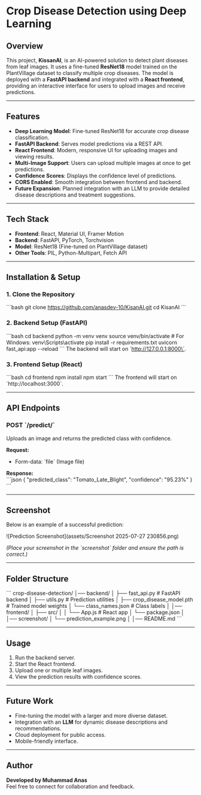 # Crop Disease Detection using Deep Learning  

## Overview  
This project, **KissanAI**, is an AI-powered solution to detect plant diseases from leaf images. It uses a fine-tuned **ResNet18** model trained on the PlantVillage dataset to classify multiple crop diseases. The model is deployed with a **FastAPI backend** and integrated with a **React frontend**, providing an interactive interface for users to upload images and receive predictions.  

---

## Features  
- **Deep Learning Model**: Fine-tuned ResNet18 for accurate crop disease classification.  
- **FastAPI Backend**: Serves model predictions via a REST API.  
- **React Frontend**: Modern, responsive UI for uploading images and viewing results.  
- **Multi-Image Support**: Users can upload multiple images at once to get predictions.  
- **Confidence Scores**: Displays the confidence level of predictions.  
- **CORS Enabled**: Smooth integration between frontend and backend.  
- **Future Expansion**: Planned integration with an LLM to provide detailed disease descriptions and treatment suggestions.  

---

## Tech Stack  
- **Frontend**: React, Material UI, Framer Motion  
- **Backend**: FastAPI, PyTorch, Torchvision  
- **Model**: ResNet18 (Fine-tuned on PlantVillage dataset)  
- **Other Tools**: PIL, Python-Multipart, Fetch API  

---

## Installation & Setup  

### 1. Clone the Repository  
\`\`\`bash
git clone https://github.com/anasdev-10/KisanAI.git
cd KisanAI
\`\`\`

### 2. Backend Setup (FastAPI)  
\`\`\`bash
cd backend
python -m venv venv
source venv/bin/activate   # For Windows: venv\Scripts\activate
pip install -r requirements.txt
uvicorn fast_api:app --reload
\`\`\`
The backend will start on \`http://127.0.0.1:8000\`.

### 3. Frontend Setup (React)  
\`\`\`bash
cd frontend
npm install
npm start
\`\`\`
The frontend will start on \`http://localhost:3000\`.

---

## API Endpoints  

### **POST** \`/predict/\`  
Uploads an image and returns the predicted class with confidence.  

**Request:**  
- Form-data: \`file\` (Image file)  

**Response:**  
\`\`\`json
{
  "predicted_class": "Tomato_Late_Blight",
  "confidence": "95.23%"
}
\`\`\`

---

## Screenshot  
Below is an example of a successful prediction:

![Prediction Screenshot](assets/Screenshot 2025-07-27 230856.png)

*(Place your screenshot in the \`screenshot\` folder and ensure the path is correct.)*

---

## Folder Structure  
\`\`\`
crop-disease-detection/
│── backend/
│   ├── fast_api.py          # FastAPI backend
│   ├── utils.py             # Prediction utilities
│   ├── crop_disease_model.pth  # Trained model weights
│   └── class_names.json     # Class labels
│
│── frontend/
│   ├── src/
│   │   └── App.js           # React app
│   └── package.json
│
│── screenshot/
│   └── prediction_example.png
│
│── README.md
\`\`\`

---

## Usage  
1. Run the backend server.  
2. Start the React frontend.  
3. Upload one or multiple leaf images.  
4. View the prediction results with confidence scores.  

---

## Future Work  
- Fine-tuning the model with a larger and more diverse dataset.  
- Integration with an **LLM** for dynamic disease descriptions and recommendations.  
- Cloud deployment for public access.  
- Mobile-friendly interface.  

---

## Author  
**Developed by Muhammad Anas**  
Feel free to connect for collaboration and feedback.  
